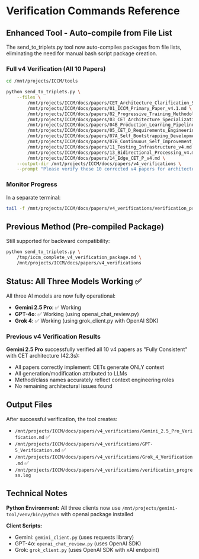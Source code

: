 # Verification Commands Reference

## Enhanced Tool - Auto-compile from File List

The send_to_triplets.py tool now auto-compiles packages from file lists, eliminating the need for manual bash script package creation.

### Full v4 Verification (All 10 Papers)

```bash
cd /mnt/projects/ICCM/tools

python send_to_triplets.py \
    --files \
        /mnt/projects/ICCM/docs/papers/CET_Architecture_Clarification_Summary.md \
        /mnt/projects/ICCM/docs/papers/01_ICCM_Primary_Paper_v4.1.md \
        /mnt/projects/ICCM/docs/papers/02_Progressive_Training_Methodology_v4.1.md \
        /mnt/projects/ICCM/docs/papers/03_CET_Architecture_Specialization_v4.md \
        /mnt/projects/ICCM/docs/papers/04B_Production_Learning_Pipeline_v4.md \
        /mnt/projects/ICCM/docs/papers/05_CET_D_Requirements_Engineering_Implementation_v4.1.md \
        /mnt/projects/ICCM/docs/papers/07A_Self_Bootstrapping_Development_v4.md \
        /mnt/projects/ICCM/docs/papers/07B_Continuous_Self_Improvement_v4.md \
        /mnt/projects/ICCM/docs/papers/11_Testing_Infrastructure_v4.md \
        /mnt/projects/ICCM/docs/papers/13_Bidirectional_Processing_v4.md \
        /mnt/projects/ICCM/docs/papers/14_Edge_CET_P_v4.md \
    --output-dir /mnt/projects/ICCM/docs/papers/v4_verifications \
    --prompt "Please verify these 10 corrected v4 papers for architectural consistency. Confirm: 1) CETs generate ONLY context 2) LLMs generate ALL outputs 3) Method/class names reflect context engineering role. Report any remaining issues."
```

### Monitor Progress

In a separate terminal:
```bash
tail -f /mnt/projects/ICCM/docs/papers/v4_verifications/verification_progress.log
```

## Previous Method (Pre-compiled Package)

Still supported for backward compatibility:

```bash
python send_to_triplets.py \
    /tmp/iccm_complete_v4_verification_package.md \
    /mnt/projects/ICCM/docs/papers/v4_verifications
```

## Status: All Three Models Working ✅

All three AI models are now fully operational:

- **Gemini 2.5 Pro**: ✅ Working
- **GPT-4o**: ✅ Working (using openai_chat_review.py)
- **Grok 4**: ✅ Working (using grok_client.py with OpenAI SDK)

### Previous v4 Verification Results

**Gemini 2.5 Pro** successfully verified all 10 v4 papers as "Fully Consistent" with CET architecture (42.3s):
- All papers correctly implement: CETs generate ONLY context
- All generation/modification attributed to LLMs
- Method/class names accurately reflect context engineering roles
- No remaining architectural issues found

## Output Files

After successful verification, the tool creates:
- `/mnt/projects/ICCM/docs/papers/v4_verifications/Gemini_2.5_Pro_Verification.md` ✅
- `/mnt/projects/ICCM/docs/papers/v4_verifications/GPT-5_Verification.md` ✅
- `/mnt/projects/ICCM/docs/papers/v4_verifications/Grok_4_Verification.md` ✅
- `/mnt/projects/ICCM/docs/papers/v4_verifications/verification_progress.log`

## Technical Notes

**Python Environment:** All three clients now use `/mnt/projects/gemini-tool/venv/bin/python` with openai package installed

**Client Scripts:**
- Gemini: `gemini_client.py` (uses requests library)
- GPT-4o: `openai_chat_review.py` (uses OpenAI SDK)
- Grok: `grok_client.py` (uses OpenAI SDK with xAI endpoint)
